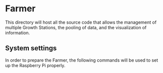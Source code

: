 # Farmer

This directory will host all the source code that allows the management of multiple Growth Stations, the pooling of data, and the visualization of information.

## System settings

In order to prepare the Farmer, the following commands will be used to set up the Raspberry Pi properly.
